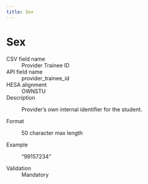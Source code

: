 ```yaml
---
title: Sex
---
```


<h1 id="sex">Sex</h1>

<section class="app-summary-card govuk-!-margin-bottom-6" id="summary-card-provider_trainee_id">
  <div class="app-summary-card__body">
    <dl class="govuk-summary-list">
      <div class="govuk-summary-list__row csv-field-name govuk-summary-list__row--no-actions" id="csv-field-name">
        <dt class="govuk-summary-list__key">CSV field name</dt>
        <dd class="govuk-summary-list__value">Provider Trainee ID</dd>
      </div>
      <div class="govuk-summary-list__row api-field-name govuk-summary-list__row--no-actions" id="api-field-name">
        <dt class="govuk-summary-list__key">API field name</dt>
        <dd class="govuk-summary-list__value">provider_trainee_id</dd>
      </div>
      <div class="govuk-summary-list__row hesa-alignment govuk-summary-list__row--no-actions" id="hesa-alignment">
        <dt class="govuk-summary-list__key">HESA alignment</dt><dd class="govuk-summary-list__value">OWNSTU</dd>
      </div>
      <div class="govuk-summary-list__row description govuk-summary-list__row--no-actions" id="description">
        <dt class="govuk-summary-list__key">Description</dt>
        <dd class="govuk-summary-list__value">
          <p>Provider’s own internal identifier for the student.</p>
        </dd>
      </div>
      <div class="govuk-summary-list__row format govuk-summary-list__row--no-actions" id="format">
        <dt class="govuk-summary-list__key">Format</dt>
        <dd class="govuk-summary-list__value">
          <p>50 character max length</p>
        </dd>
      </div>
      <div class="govuk-summary-list__row example govuk-summary-list__row--no-actions" id="example">
        <dt class="govuk-summary-list__key">Example</dt>
        <dd class="govuk-summary-list__value">
          <p>&ldquo;99157234&rdquo;</p>
        </dd>
      </div>
      <div class="govuk-summary-list__row validation govuk-summary-list__row--no-actions" id="validation">
        <dt class="govuk-summary-list__key">Validation</dt>
        <dd class="govuk-summary-list__value">Mandatory</dd>
      </div>
    </dl>
  </div>
</section>
